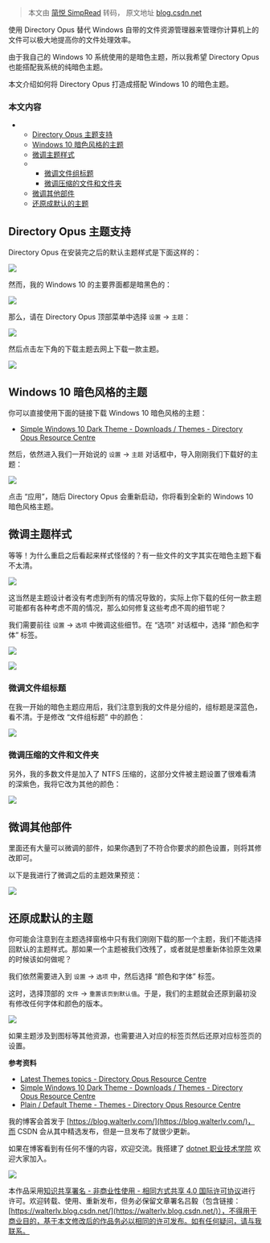 > 本文由 [简悦 SimpRead](http://ksria.com/simpread/) 转码， 原文地址 [blog.csdn.net](https://blog.csdn.net/wpwalter/article/details/94129130)

使用 Directory Opus 替代 Windows 自带的文件资源管理器来管理你计算机上的文件可以极大地提高你的文件处理效率。

由于我自己的 Windows 10 系统使用的是暗色主题，所以我希望 Directory Opus 也能搭配我系统的纯暗色主题。

本文介绍如何将 Directory Opus 打造成搭配 Windows 10 的暗色主题。

### 本文内容

*   *   [Directory Opus 主题支持](#Directory_Opus__10)
    *   [Windows 10 暗色风格的主题](#Windows_10__32)
    *   [微调主题样式](#_45)
    *   *   [微调文件组标题](#_61)
        *   [微调压缩的文件和文件夹](#_68)
    *   [微调其他部件](#_75)
    *   [还原成默认的主题](#_84)

Directory Opus 主题支持
-------------------

Directory Opus 在安装完之后的默认主题样式是下面这样的：

![](https://img-blog.csdnimg.cn/20190629100820165.png?x-oss-process=image/watermark,type_ZmFuZ3poZW5naGVpdGk,shadow_10,text_aHR0cHM6Ly93YWx0ZXJsdi5ibG9nLmNzZG4ubmV0,size_16,color_FFFFFF,t_70)

然而，我的 Windows 10 的主要界面都是暗黑色的：

![](https://img-blog.csdnimg.cn/20190629100825381.png?x-oss-process=image/watermark,type_ZmFuZ3poZW5naGVpdGk,shadow_10,text_aHR0cHM6Ly93YWx0ZXJsdi5ibG9nLmNzZG4ubmV0,size_16,color_FFFFFF,t_70)

那么，请在 Directory Opus 顶部菜单中选择 `设置` -> `主题`：

![](https://img-blog.csdnimg.cn/20190629100830327.png)

然后点击左下角的下载主题去网上下载一款主题。

![](https://img-blog.csdnimg.cn/20190629100834780.png?x-oss-process=image/watermark,type_ZmFuZ3poZW5naGVpdGk,shadow_10,text_aHR0cHM6Ly93YWx0ZXJsdi5ibG9nLmNzZG4ubmV0,size_16,color_FFFFFF,t_70)

Windows 10 暗色风格的主题
------------------

你可以直接使用下面的链接下载 Windows 10 暗色风格的主题：

*   [Simple Windows 10 Dark Theme - Downloads / Themes - Directory Opus Resource Centre](https://resource.dopus.com/t/simple-windows-10-dark-theme/30055)

然后，依然进入我们一开始说的 `设置` -> `主题` 对话框中，导入刚刚我们下载好的主题：

![](https://img-blog.csdnimg.cn/20190629100839405.png)

点击 “应用”，随后 Directory Opus 会重新启动，你将看到全新的 Windows 10 暗色风格主题。

微调主题样式
------

等等！为什么重启之后看起来样式怪怪的？有一些文件的文字其实在暗色主题下看不太清。

![](https://blog.csdn.net/static/posts/2019-05-14-16-03-10.png)

这当然是主题设计者没有考虑到所有的情况导致的，实际上你下载的任何一款主题可能都有各种考虑不周的情况，那么如何修复这些考虑不周的细节呢？

我们需要前往 `设置` -> `选项` 中微调这些细节。在 “选项” 对话框中，选择 “颜色和字体” 标签。

![](https://img-blog.csdnimg.cn/20190629100844306.png)

![](https://img-blog.csdnimg.cn/20190629100848121.png?x-oss-process=image/watermark,type_ZmFuZ3poZW5naGVpdGk,shadow_10,text_aHR0cHM6Ly93YWx0ZXJsdi5ibG9nLmNzZG4ubmV0,size_16,color_FFFFFF,t_70)

### 微调文件组标题

在我一开始的暗色主题应用后，我们注意到我的文件是分组的，组标题是深蓝色，看不清。于是修改 “文件组标题” 中的颜色：

![](https://img-blog.csdnimg.cn/20190629100853526.png?x-oss-process=image/watermark,type_ZmFuZ3poZW5naGVpdGk,shadow_10,text_aHR0cHM6Ly93YWx0ZXJsdi5ibG9nLmNzZG4ubmV0,size_16,color_FFFFFF,t_70)

### 微调压缩的文件和文件夹

另外，我的多数文件是加入了 NTFS 压缩的，这部分文件被主题设置了很难看清的深紫色，我将它改为其他的颜色：

![](https://img-blog.csdnimg.cn/20190629100858641.png?x-oss-process=image/watermark,type_ZmFuZ3poZW5naGVpdGk,shadow_10,text_aHR0cHM6Ly93YWx0ZXJsdi5ibG9nLmNzZG4ubmV0,size_16,color_FFFFFF,t_70)

微调其他部件
------

里面还有大量可以微调的部件，如果你遇到了不符合你要求的颜色设置，则将其修改即可。

以下是我进行了微调之后的主题效果预览：

![](https://img-blog.csdnimg.cn/20190629100904217.png?x-oss-process=image/watermark,type_ZmFuZ3poZW5naGVpdGk,shadow_10,text_aHR0cHM6Ly93YWx0ZXJsdi5ibG9nLmNzZG4ubmV0,size_16,color_FFFFFF,t_70)

还原成默认的主题
--------

你可能会注意到在主题选择窗格中只有我们刚刚下载的那一个主题，我们不能选择回默认的主题样式。那如果一个主题被我们改残了，或者就是想重新体验原生效果的时候该如何做呢？

我们依然需要进入到 `设置` -> `选项` 中，然后选择 “颜色和字体” 标签。

这时，选择顶部的 `文件` -> `重置该页到默认值`。于是，我们的主题就会还原到最初没有修改任何字体和颜色的版本。

![](https://img-blog.csdnimg.cn/2019062910090983.png?x-oss-process=image/watermark,type_ZmFuZ3poZW5naGVpdGk,shadow_10,text_aHR0cHM6Ly93YWx0ZXJsdi5ibG9nLmNzZG4ubmV0,size_16,color_FFFFFF,t_70)

如果主题涉及到图标等其他资源，也需要进入对应的标签页然后还原对应标签页的设置。

**参考资料**

*   [Latest Themes topics - Directory Opus Resource Centre](https://resource.dopus.com/c/downloads/themes)
*   [Simple Windows 10 Dark Theme - Downloads / Themes - Directory Opus Resource Centre](https://resource.dopus.com/t/simple-windows-10-dark-theme/30055)
*   [Plain / Default Theme - Themes - Directory Opus Resource Centre](https://resource.dopus.com/t/plain-default-theme/1169)

我的博客会首发于 [https://blog.walterlv.com/](https://blog.walterlv.com/)，而 CSDN 会从其中精选发布，但是一旦发布了就很少更新。

如果在博客看到有任何不懂的内容，欢迎交流。我搭建了 [dotnet 职业技术学院](https://t.me/dotnet_campus) 欢迎大家加入。

![](https://img-blog.csdnimg.cn/20190406094629787.png)

本作品采用[知识共享署名 - 非商业性使用 - 相同方式共享 4.0 国际许可协议](http://creativecommons.org/licenses/by-nc-sa/4.0/)进行许可。欢迎转载、使用、重新发布，但务必保留文章署名吕毅（包含链接：[https://walterlv.blog.csdn.net/](https://walterlv.blog.csdn.net/)），不得用于商业目的，基于本文修改后的作品务必以相同的许可发布。如有任何疑问，请与我联系。